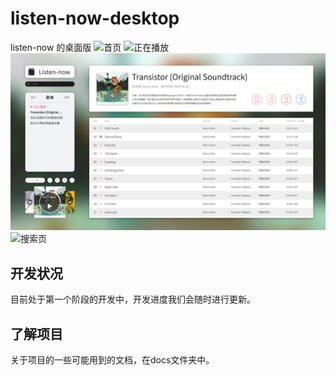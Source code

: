 # listen-now-desktop

listen-now 的桌面版
![首页](designs/Listen-now_首页.jpg)
![正在播放](designs/Listen-now_正在播放页.jpg)
![歌单页](designs/Listen-now_歌单页.jpg)
![搜索页](designs/Listen-now_首页.jpg)
## 开发状况

目前处于第一个阶段的开发中，开发进度我们会随时进行更新。

## 了解项目

关于项目的一些可能用到的文档，在docs文件夹中。


